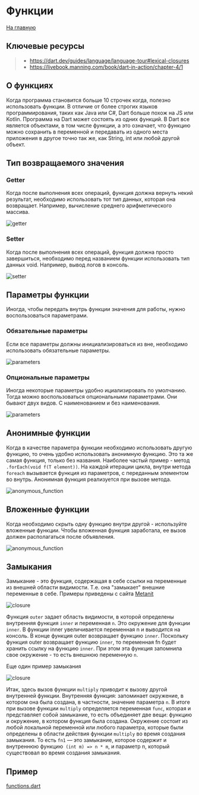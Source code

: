 # Функции
[На главную](../dart.MD)

## Ключевые ресурсы
> - https://dart.dev/guides/language/language-tour#lexical-closures
> - https://livebook.manning.com/book/dart-in-action/chapter-4/1

## О функциях
Когда программа становится больше 10 строчек когда, полезно использовать функции.
В отличие от более строгих языков программирования, таких как Java или C#,
Dart больше похож на JS или Kotlin. Программа на Dart может состоять из одних функций.
В Dart все является объектами, в том числе функции, а это означает,
что функцию можно сохранить в переменной и передавать из одного места 
приложения в другое точно так же, как String, int или любой другой объект.

## Тип возвращаемого значения
### Getter
Когда после выполнения всех операций, функция должна вернуть некий результат,
необходимо использовать тот тип данных, которая она возвращает. Например,
вычисление среднего арифметического массива.

![getter](functions_sample_1.png)

### Setter
Когда после выполнения всех операций, функция должна просто завершиться,
необходимо перед названием функции использовать тип данных void. Например,
вывод логов в консоль.

![setter](functions_sample_2.png)

## Параметры функции
Иногда, чтобы передать внутрь функции значения для работы, нужно воспользоваться параметрами.

### Обязательные параметры
Если все параметры должны инициализироваться из вне, необходимо использовать обязательные параметры.

![parameters](functions_sample_3.png)

### Опциональные параметры
Иногда некоторые параметры удобно ициализировать по умолчанию.
Тогда можно воспользоваться опциональными параметрами. Они бывают двух видов.
С наименованием и без наименования.

![parameters](functions_sample_4.png)

## Анонимные функции
Когда в качестве параметра функции необходимо использовать другую функцию, то очень удобно
использовать анонимную функцию. Это та же самая функция, только без названия. Наиболее частый
пример - метод `.forEach(void f(T element))`. На каждой итерации цикла, внутри метода `foreach`
вызывается функция из параметров, с переданным элементом во внутрь. Анонимная функция реализуется
при вызове метода.

![anonymous_function](functions_sample_5.png)
 
## Вложенные функции
Когда необходимо скрыть одну функцию внутри другой - используйте вложенные функции.
Чтобы вложенная функция заработала, ее вызов должен располагаться после объявления.

![anonymous_function](functions_sample_6.png)

## Замыкания
Замыкание - это функция, содержащая в себе ссылки на переменные из внешней области видимости.
Т.е. она "замыкает" внешние переменные в себе.
Примеры приведены с сайта [Metanit](https://metanit.com/dart/tutorial/3.6.php)

![closure](functions_sample_7.png)

Функция `outer` задает область видимости, в которой определены внутренняя функция `inner` 
и переменная `n`. Это окружение для функции `inner`. В функции inner увеличивается переменная
n и выводится на консоль. В конце функция outer возвращает функцию `inner`.
Поскольку функция outer возвращает функцию `inner`, то переменная fn будет хранить ссылку
на функцию `inner`. При этом эта функция запомнила свое окружение - то есть внешнюю переменную `n`.

Еще один пример замыкания

![closure](functions_sample_8.png)

Итак, здесь вызов функции `multiply` приводит к вызову другой внутренней функции.
Внутренняя функция: запоминает окружение, в котором она была создана, в частности,
значение параметра `n`. В итоге при вызове функции `multiply` определяется переменная `func`,
которая и представляет собой замыкание, то есть объединяет две вещи: функцию и окружение,
в котором функция была создана. Окружение состоит из любой локальной переменной или любого
параметра, которые были определены в области действия функции `multiply` во время создания
замыкания. То есть `fn1` — это замыкание, которое содержит и внутреннюю функцию` (int m) => n * m`,
и параметр n, который существовал во время создания замыкания.

## Пример
[functions.dart](functions.dart)